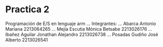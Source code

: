 # Practica 2
Programación de E/S en lenguaje arm
...
Integrantes: 
...
Abarca Antonio Mariana            2213064265 
...
Mejía Escutia Mónica Betsabe      2213026176
...
Ibañez Aguilar Jonathan Alejandro 2213026738
...
Posadas Gudiño José Alberto       2213026541
